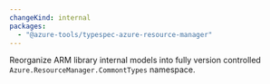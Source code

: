 ```yaml
---
changeKind: internal
packages:
  - "@azure-tools/typespec-azure-resource-manager"
---
```


Reorganize ARM library internal models into fully version controlled `Azure.ResourceManager.CommontTypes` namespace.
